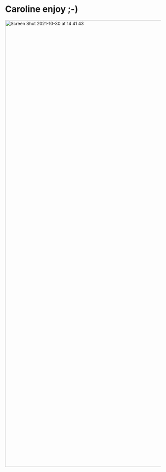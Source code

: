 # Caroline enjoy ;-)

<img width="1440" alt="Screen Shot 2021-10-30 at 14 41 43" src="https://user-images.githubusercontent.com/36262701/139533246-8251343c-03b9-456a-a019-ffb621246449.png">
